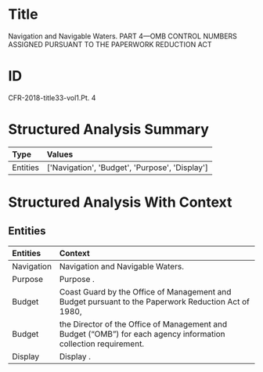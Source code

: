 # Title

 Navigation and Navigable Waters. PART 4—OMB CONTROL NUMBERS ASSIGNED PURSUANT TO THE PAPERWORK REDUCTION ACT


# ID

 CFR-2018-title33-vol1.Pt. 4


# Structured Analysis Summary

| Type     | Values                                         |
|:---------|:-----------------------------------------------|
| Entities | ['Navigation', 'Budget', 'Purpose', 'Display'] |


# Structured Analysis With Context

 


## Entities

| Entities   | Context                                                                                                                      |
|:-----------|:-----------------------------------------------------------------------------------------------------------------------------|
| Navigation | Navigation  and Navigable Waters.                                                                                            |
| Purpose    | Purpose .                                                                                                                    |
| Budget     | Coast Guard by the Office of Management and Budget pursuant to the Paperwork Reduction Act of 1980,                          |
| Budget     | the Director of the Office of Management and Budget  (&#8220;OMB&#8221;) for each agency information collection requirement. |
| Display    | Display .                                                                                                                    |


